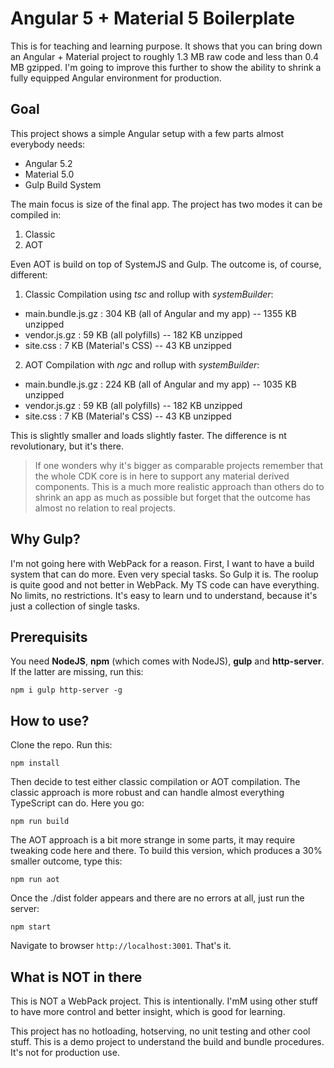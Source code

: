 # Angular 5 + Material 5 Boilerplate

This is for teaching and learning purpose. It shows that you can bring down an Angular + Material project to roughly 1.3 MB raw code and less than 0.4 MB gzipped. I'm going to improve this further to show the ability to shrink a fully equipped Angular environment for production.

## Goal

This project shows a simple Angular setup with a few parts almost everybody needs:

* Angular 5.2
* Material 5.0
* Gulp Build System

The main focus is size of the final app. The project has two modes it can be compiled in:

1. Classic
2. AOT

Even AOT is build on top of SystemJS and Gulp. The outcome is, of course, different:

1. Classic Compilation using *tsc* and rollup with *systemBuilder*:

* main.bundle.js.gz : 304 KB (all of Angular and my app) -- 1355 KB unzipped
* vendor.js.gz : 59 KB (all polyfills) -- 182 KB unzipped
* site.css : 7 KB (Material's CSS) -- 43 KB unzipped

2. AOT Compilation with *ngc* and rollup with *systemBuilder*:

* main.bundle.js.gz : 224 KB (all of Angular and my app) -- 1035 KB unzipped
* vendor.js.gz : 59 KB (all polyfills) -- 182 KB unzipped
* site.css : 7 KB (Material's CSS) -- 43 KB unzipped

This is slightly smaller and loads slightly faster. The difference is nt revolutionary, but it's there.

> If one wonders why it's bigger as comparable projects remember that the whole CDK core is in here to support any material derived components. This is a much more realistic approach than others do to shrink an app as much as possible but forget that the outcome has almost no relation to real projects. 

## Why Gulp?

I'm not going here with WebPack for a reason. First, I want to have a build system that can do more. Even very special tasks. So Gulp it is. The roolup is quite good and not better in WebPack. My TS code can have everything. No limits, no restrictions. It's easy to learn und to understand, because it's just a collection of single tasks.

## Prerequisits

You need **NodeJS**, **npm** (which comes with NodeJS), **gulp** and **http-server**. If the latter are missing, run this:

~~~
npm i gulp http-server -g
~~~

## How to use?

Clone the repo. Run this:

~~~
npm install
~~~

Then decide to test either classic compilation or AOT compilation. The classic approach is more robust and can handle almost everything TypeScript can do. Here you go:

~~~
npm run build
~~~

The AOT approach is a bit more strange in some parts, it may require tweaking code here and there. To build this version, which produces a 30% smaller outcome, type this:

~~~
npm run aot
~~~

Once the ./dist folder appears and there are no errors at all, just run the server:

~~~
npm start
~~~

Navigate to browser `http://localhost:3001`. That's it.

## What is NOT in there

This is NOT a WebPack project. This is intentionally. I'mM using other stuff to have more control and better insight, which is good for learning. 

This project has no hotloading, hotserving, no unit testing and other cool stuff. This is a demo project to understand the build and bundle procedures. It's not for production use.

